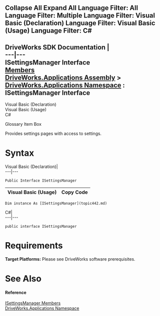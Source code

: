 Collapse All Expand All Language Filter: All  Language Filter: Multiple  Language Filter: Visual Basic (Declaration) Language Filter: Visual Basic (Usage) Language Filter: C#  
---  
DriveWorks SDK Documentation  |   
---|---  
ISettingsManager Interface   
[Members](topic443.md)   
[DriveWorks.Applications Assembly](topic13.md) > [DriveWorks.Applications Namespace](topic16.md) : ISettingsManager Interface  
---  
  
Visual Basic (Declaration)    
Visual Basic (Usage)    
C# 

Glossary Item Box

Provides settings pages with access to settings. 

# Syntax

Visual Basic (Declaration)|   
---|---  
      
    
    Public Interface ISettingsManager   
  
Visual Basic (Usage)| Copy Code  
---|---  
      
    
    Dim instance As [ISettingsManager](topic442.md)  
  
C#|   
---|---  
      
    
    public interface ISettingsManager   
  
# Requirements

**Target Platforms:** Please see DriveWorks software prerequisites.

# See Also

#### Reference

[ISettingsManager Members](topic443.md)   
[DriveWorks.Applications Namespace](topic16.md)


